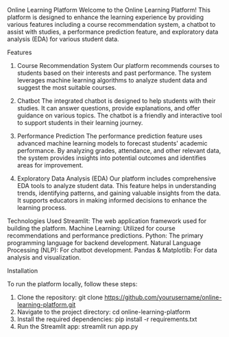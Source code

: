 Online Learning Platform
Welcome to the Online Learning Platform! This platform is designed to enhance the learning experience by providing various features including a course recommendation system, a chatbot to assist with studies, a performance prediction feature, and exploratory data analysis (EDA) for various student data.

Features
1. Course Recommendation System
Our platform recommends courses to students based on their interests and past performance. The system leverages machine learning algorithms to analyze student data and suggest the most suitable courses.

2. Chatbot
The integrated chatbot is designed to help students with their studies. It can answer questions, provide explanations, and offer guidance on various topics. The chatbot is a friendly and interactive tool to support students in their learning journey.

3. Performance Prediction
The performance prediction feature uses advanced machine learning models to forecast students' academic performance. By analyzing grades, attendance, and other relevant data, the system provides insights into potential outcomes and identifies areas for improvement.

4. Exploratory Data Analysis (EDA)
Our platform includes comprehensive EDA tools to analyze student data. This feature helps in understanding trends, identifying patterns, and gaining valuable insights from the data. It supports educators in making informed decisions to enhance the learning process.

Technologies Used
Streamlit: The web application framework used for building the platform.
Machine Learning: Utilized for course recommendations and performance predictions.
Python: The primary programming language for backend development.
Natural Language Processing (NLP): For chatbot development.
Pandas & Matplotlib: For data analysis and visualization.

Installation

To run the platform locally, follow these steps:

1. Clone the repository:
git clone https://github.com/yourusername/online-learning-platform.git
2. Navigate to the project directory:
cd online-learning-platform
3. Install the required dependencies:
pip install -r requirements.txt
4. Run the Streamlit app:
streamlit run app.py
